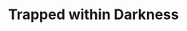 --- 
title: "Trapped within Darkness"
description:
price: "SOLD"
category: 
images: 
    - /assets/img/trappedwithindarkenss.png
order: 550
---